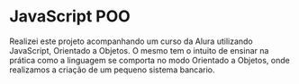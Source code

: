 # JavaScript POO
Realizei este projeto acompanhando um curso da Alura utilizando JavaScript, Orientado a Objetos.
O mesmo tem o intuito de ensinar na prática como a linguagem se comporta no modo Orientado a Objetos, onde realizamos a criação de um pequeno sistema bancario.
